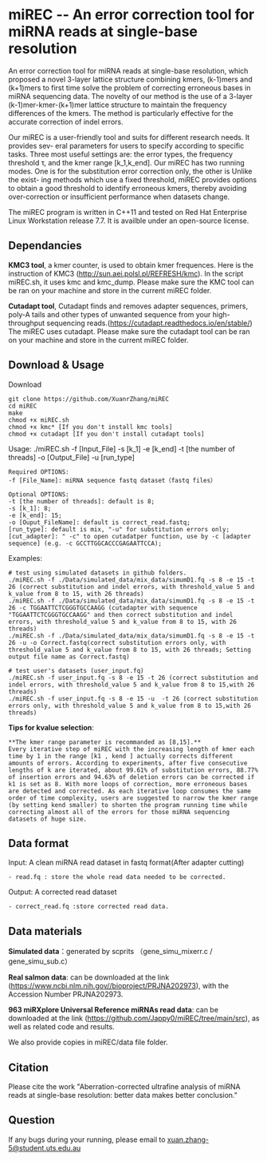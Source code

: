 # miREC -- An error correction tool for miRNA reads at single-base resolution
An error correction tool for miRNA reads at single-base resolution, which proposed a novel 3-layer lattice structure combining kmers, (k-1)mers and (k+1)mers to first time solve the problem of correcting erroneous bases in miRNA sequencing data. 
The novelty of our method is the use of a 3-layer (k-1)mer-kmer-(k+1)mer lattice structure to maintain the frequency differences of the kmers.
The method is particularly effective for the accurate correction of indel errors. 

Our miREC is a user-friendly tool and suits for different research needs. It provides sev- eral parameters for users to specify according to specific tasks. Three most useful settings are: the error types, the frequency threshold τ, and the kmer range [k_1,k_end]. Our miREC has two running modes. One is for the substitution error correction only, the other is Unlike the exist- ing methods which use a fixed threshold, miREC provides options to obtain a good threshold to identify erroneous kmers, thereby avoiding over-correction or insufficient performance when datasets change.  

The miREC program is written in C++11 and tested on Red Hat Enterprise Linux Workstation release 7.7. It is availble under an open-source license.

## Dependancies
**KMC3 tool**, a kmer counter, is used to obtain kmer frequences. Here is the instruction of KMC3 (http://sun.aei.polsl.pl/REFRESH/kmc).
In the script miREC.sh, it uses kmc and kmc_dump. Please make sure the KMC tool can be ran on your machine and store in the current miREC folder.

**Cutadapt tool**, Cutadapt finds and removes adapter sequences, primers, poly-A tails and other types of unwanted sequence from your high-throughput sequencing reads.(https://cutadapt.readthedocs.io/en/stable/)
The miREC uses cutadapt. Please make sure the cutadapt tool can be ran on your machine and store in the current miREC folder.


## Download & Usage

Download

	git clone https://github.com/XuanrZhang/miREC
	cd miREC
	make
	chmod +x miREC.sh
	chmod +x kmc* [If you don't install kmc tools] 
	chmod +x cutadapt [If you don't install cutadapt tools]
	
	
Usage: ./miREC.sh -f [Input_File] -s [k_1] -e [k_end] -t [the number of threads] -o [Output_File] -u [run_type]

	Required OPTIONS:
	-f [File_Name]: miRNA sequence fastq dataset（fastq files）

	Optional OPTIONS:
	-t [the number of threads]: default is 8;
	-s [k_1]: 8;
	-e [k_end]: 15;
	-o [Ouput_FileName]: default is correct_read.fastq;
	[run_type]: default is mix, "-u" for substitution errors only;
	[cut_adapter]: " -c" to open cutadatper function, use by -c [adapter sequence] (e.g. -c GCCTTGGCACCCGAGAATTCCA);
	
Examples: 

	# test using simulated datasets in github folders.
	./miREC.sh -f ./Data/simulated_data/mix_data/simumD1.fq -s 8 -e 15 -t 26 (correct substitution and indel errors, with threshold_value 5 and k_value from 8 to 15, with 26 threads)
	./miREC.sh -f ./Data/simulated_data/mix_data/simumD1.fq -s 8 -e 15 -t 26 -c TGGAATTCTCGGGTGCCAAGG (cutadapter with sequence "TGGAATTCTCGGGTGCCAAGG" and then correct substitution and indel errors, with threshold_value 5 and k_value from 8 to 15, with 26 threads)
	./miREC.sh -f ./Data/simulated_data/mix_data/simumD1.fq -s 8 -e 15 -t 26 -u -o Correct.fastq(correct substitution errors only, with threshold_value 5 and k_value from 8 to 15, with 26 threads; Setting output file name as Correct.fastq)
	
	# test user's datasets (user_input.fq)
	./miREC.sh -f user_input.fq -s 8 -e 15 -t 26 (correct substitution and indel errors, with threshold_value 5 and k_value from 8 to 15,with 26 threads)
	./miREC.sh -f user_input.fq -s 8 -e 15 -u  -t 26 (correct substitution errors only, with threshold_value 5 and k_value from 8 to 15,with 26 threads)

**Tips for kvalue selection**:

	**The kmer range parameter is recommanded as [8,15].**
	Every iterative step of miREC with the increasing length of kmer each time by 1 in the range [k1 , kend ] actually corrects different amounts of errors. According to experiments, after five consecutive lengths of k are iterated, about 99.61% of substitution errors, 88.77% of insertion errors and 94.63% of deletion errors can be corrected if k1 is set as 8. With more loops of correction, more erroneous bases are detected and corrected. As each iterative loop consumes the same order of time complexity, users are suggested to narrow the kmer range (by setting kend smaller) to shorten the program running time while correcting almost all of the errors for those miRNA sequencing datasets of huge size.
  
## Data format
Input: A clean miRNA read dataset in fastq format(After adapter cutting)

	- read.fq : store the whole read data needed to be corrected.
	
Output: A corrected read dataset 

	- correct_read.fq :store corrected read data.
	
## Data materials

**Simulated data**：generated by scprits （gene_simu_mixerr.c / gene_simu_sub.c）

**Real salmon data**: can be downloaded at the link (https://www.ncbi.nlm.nih.gov//bioproject/PRJNA202973), with the Accession Number PRJNA202973.

**963 miRXplore Universal Reference miRNAs read data**: can be downloaded at the link (https://github.com/Jappy0/miREC/tree/main/src), as well as related code and results.

We also provide copies in miREC/data file folder.

	
## Citation
Please cite the work "Aberration-corrected ultrafine analysis of miRNA reads at single-base resolution: better data makes better conclusion."

## Question
If any bugs during your running, please email to xuan.zhang-5@student.uts.edu.au
